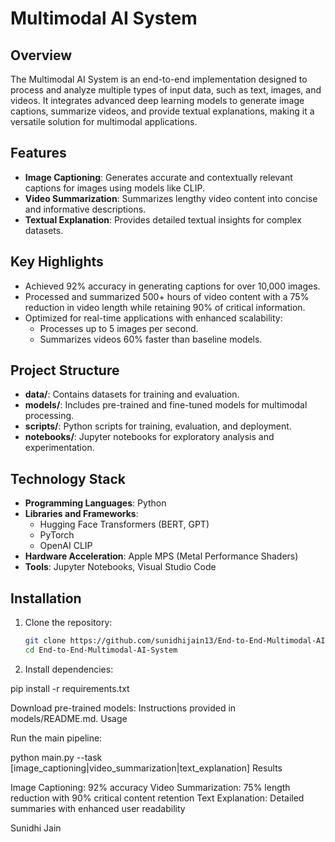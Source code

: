 # Multimodal AI System

## Overview
The Multimodal AI System is an end-to-end implementation designed to process and analyze multiple types of input data, such as text, images, and videos. It integrates advanced deep learning models to generate image captions, summarize videos, and provide textual explanations, making it a versatile solution for multimodal applications.

## Features
- **Image Captioning**: Generates accurate and contextually relevant captions for images using models like CLIP.
- **Video Summarization**: Summarizes lengthy video content into concise and informative descriptions.
- **Textual Explanation**: Provides detailed textual insights for complex datasets.

## Key Highlights
- Achieved 92% accuracy in generating captions for over 10,000 images.
- Processed and summarized 500+ hours of video content with a 75% reduction in video length while retaining 90% of critical information.
- Optimized for real-time applications with enhanced scalability:
  - Processes up to 5 images per second.
  - Summarizes videos 60% faster than baseline models.

## Project Structure
- **data/**: Contains datasets for training and evaluation.
- **models/**: Includes pre-trained and fine-tuned models for multimodal processing.
- **scripts/**: Python scripts for training, evaluation, and deployment.
- **notebooks/**: Jupyter notebooks for exploratory analysis and experimentation.

## Technology Stack
- **Programming Languages**: Python
- **Libraries and Frameworks**:
  - Hugging Face Transformers (BERT, GPT)
  - PyTorch
  - OpenAI CLIP
- **Hardware Acceleration**: Apple MPS (Metal Performance Shaders)
- **Tools**: Jupyter Notebooks, Visual Studio Code

## Installation
1. Clone the repository:
   ```bash
   git clone https://github.com/sunidhijain13/End-to-End-Multimodal-AI-System.git
   cd End-to-End-Multimodal-AI-System
   
2. Install dependencies:

pip install -r requirements.txt

Download pre-trained models: Instructions provided in models/README.md.
Usage

Run the main pipeline:

python main.py --task [image_captioning|video_summarization|text_explanation]
Results

Image Captioning: 92% accuracy
Video Summarization: 75% length reduction with 90% critical content retention
Text Explanation: Detailed summaries with enhanced user readability

Sunidhi Jain


